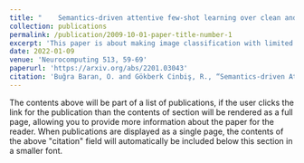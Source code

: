 ```yaml
---
title: "	Semantics-driven attentive few-shot learning over clean and noisy samples"
collection: publications
permalink: /publication/2009-10-01-paper-title-number-1
excerpt: 'This paper is about making image classification with limited data'
date: 2022-01-09
venue: 'Neurocomputing 513, 59-69'
paperurl: 'https://arxiv.org/abs/2201.03043'
citation: 'Buğra Baran, O. and Gökberk Cinbiş, R., “Semantics-driven Attentive Few-shot Learning over Clean and Noisy Samples”, <i>arXiv e-prints</i>, 2022. doi:10.48550/arXiv.2201.03043.'
---
```


The contents above will be part of a list of publications, if the user clicks the link for the publication than the contents of section will be rendered as a full page, allowing you to provide more information about the paper for the reader. When publications are displayed as a single page, the contents of the above "citation" field will automatically be included below this section in a smaller font.
